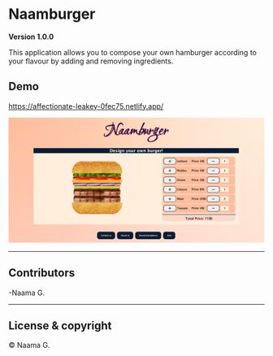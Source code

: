 ﻿# Naamburger

**Version 1.0.0**

This application allows you to compose your own hamburger according to your flavour by adding and removing ingredients.

## Demo

https://affectionate-leakey-0fec75.netlify.app/

![naamburger page](./naamburger.jpeg)

------------------------------------------------
## Contributors

-Naama G.

------------
## License & copyright

&copy; Naama G.
